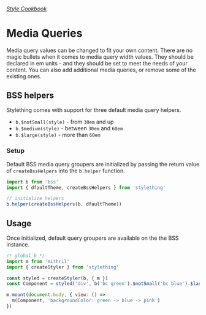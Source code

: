 ###### [Style Cookbook](index.md)

# Media Queries

Media query values can be changed to fit your own content.
  There are no magic bullets when it comes to media query width values.
  They should be declared in em units - and they should be set to meet
  the needs of your content. You can also add additional media queries,
  or remove some of the existing ones.

## BSS helpers

Stylething comes with support for three default media query helpers.

- `b.$notSmall(style)` - from `30em` and up
- `b.$medium(style)` - between `30em` and `60em`
- `b.$large(style)` - more than `60em`

### Setup

Default BSS media query groupers are initialized by passing the return value of  `createBssHelpers` into the `b.helper` function.
```js
import b from 'bss'
import { dfaultTheme, createBssHelpers } from 'stylething'

// initialize helpers
b.helper(createBssHelpers(b, dfaultTheme))
```

## Usage

Once initialized, default query groupers are available on the the BSS instance.

```js
/* global b */
import m from 'mithril'
import { createStyler } from 'stylething'

const styled = createStyler(b, { m })
const Component = styled('div', b('bc green').$notSmall('bc blue').$large('bc pink'))

m.mount(document.body, { view: () =>
  m(Component, 'backgroundColor: green -> blue -> pink')
})
```

<!-- Tachyons inspiration
```postcss
/* Media Queries */
@custom-media --breakpoint-not-small screen and (min-width: 30em);
@custom-media --breakpoint-medium screen and (min-width: 30em) and (max-width: 60em);
@custom-media --breakpoint-large screen and (min-width: 60em);
```-->

